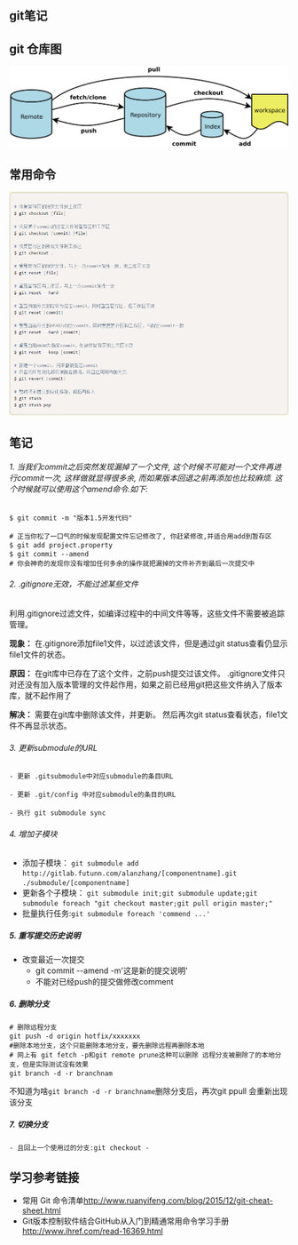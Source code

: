 ## git笔记

## git 仓库图

![git](asserts/git1.png)

## 常用命令

![gitapi](asserts/git2.png)

## 笔记

######  1. 当我们commit之后突然发现漏掉了一个文件, 这个时候不可能对一个文件再进行commit一次, 这样做就显得很多余, 而如果版本回退之前再添加也比较麻烦. 这个时候就可以使用这个amend命令.如下:

```
$ git commit -m "版本1.5开发代码"
 
# 正当你松了一口气的时候发现配置文件忘记修改了, 你赶紧修改,并适合用add到暂存区
$ git add project.property
$ git commit --amend        
# 你会神奇的发现你没有增加任何多余的操作就把漏掉的文件补齐到最后一次提交中

```

###### 2. .gitignore无效，不能过滤某些文件
利用.gitignore过滤文件，如编译过程中的中间文件等等，这些文件不需要被追踪管理。

**现象：**
在.gitignore添加file1文件，以过滤该文件，但是通过git status查看仍显示file1文件的状态。

**原因：**
在git库中已存在了这个文件，之前push提交过该文件。
.gitignore文件只对还没有加入版本管理的文件起作用，如果之前已经用git把这些文件纳入了版本库，就不起作用了

**解决：**
需要在git库中删除该文件，并更新。
然后再次git status查看状态，file1文件不再显示状态。

###### 3. 更新submodule的URL
```
- 更新 .gitsubmodule中对应submodule的条目URL

- 更新 .git/config 中对应submodule的条目的URL

- 执行 git submodule sync
```

###### 4. 增加子模块
 
- 添加子模块： `git submodule add http://gitlab.futunn.com/alanzhang/[componentname].git ./submodule/[componentname]`
- 更新各个子模块： `git submodule init;git submodule update;git submodule foreach "git checkout master;git pull origin master;"`
- 批量执行任务:`git submodule foreach 'commend ...'`
 
##### 5. 重写提交历史说明

- 改变最近一次提交
    + git commit --amend -m'这是新的提交说明'
    + 不能对已经push的提交做修改comment

##### 6. 删除分支
```
# 删除远程分支
git push -d origin hotfix/xxxxxxx
#删除本地分支，这个只能删除本地分支，要先删除远程再删除本地
# 网上有 git fetch -p和git remote prune这种可以删除 远程分支被删除了的本地分支，但是实际测试没有效果
git branch -d -r branchnam
```
不知道为啥`git branch -d -r branchname`删除分支后，再次git ppull 会重新出现该分支

##### 7. 切换分支

```
- 且回上一个使用过的分支:git checkout -
```

## 学习参考链接
- 常用 Git 命令清单<http://www.ruanyifeng.com/blog/2015/12/git-cheat-sheet.html>
- Git版本控制软件结合GitHub从入门到精通常用命令学习手册<http://www.ihref.com/read-16369.html>

